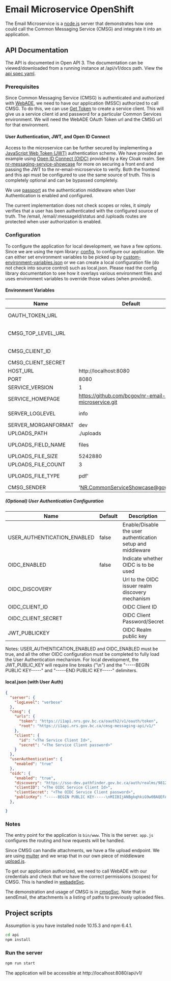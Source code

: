 # Email Microservice OpenShift

The Email Microservice is a [node.js](https://nodejs.org/) server that demonstrates how one could call the Common Messaging Service (CMSG) and integrate it into an application.

## API Documentation
The API is documented in Open API 3.  The documentation can be viewed/downloaded from a running instance at /api/v1/docs path.  View the [api spec yaml](./msgService/v1.api-spec.yaml).

### Prerequisites
Since Common Messaging Service (CMSG) is authenticated and authorized with [WebADE](http://webade.org), we need to have our application (MSSC) authorized to call CMSG.  To do this, we can use [Get Token](https://github.com/bcgov/nr-get-token) to create a service client.  This will give us a service client id and password for a particular Common Services environment.  We will need the WebADE OAuth Token url and the CMSG url for that environment.

#### User Authentication, JWT, and Open ID Connect
Access to the microservice can be further secured by implementing a [JavaScript Web Token (JWT)](https://jwt.io/introduction/) authentication scheme.  We have provided an example using [Open ID Connect (OIDC)](https://en.wikipedia.org/wiki/OpenID_Connect) provided by a Key Cloak realm.  See [nr-messaging-service-showcase](https://github.com/bcgov/nr-messaging-service-showcase) for more on securing a front end and passing the JWT to the nr-email-microservice to verify.  Both the frontend and this api must be configured to use the same source of truth.  This is completely optional and can be bypassed completely.

We use [passport](https://www.npmjs.com/package/passport) as the authentication middleware when User Authentication is enabled and configured.

The current implementation does not check scopes or roles, it simply verifies that a user has been authenticated with the configured source of truth.  The /email, /email/:messageId/status and /uploads routes are protected when user authorization is enabled.

### Configuration
To configure the application for local development, we have a few options.  Since we are using the npm library: [config](https://www.npmjs.com/package/config), to configure our application.  We can either set environment variables to be picked up by [custom-environment-variables.json](/config/custom-environment-variables.json) or we can create a local configuration file (do not check into source control) such as local.json.  Please read the config library documentation to see how it overlays various environment files and uses environment variables to override those values (when provided).

#### Environment Variables

| Name | Default | Description |  
| --- | --- | --- |  
| OAUTH\_TOKEN\_URL | | The WebADE environment OAuth Token url (ex. https://i1api.nrs.gov.bc.ca/oauth2/v1/oauth/token) |  
| CMSG\_TOP\_LEVEL\_URL | | The CMSG url (ex. https://i1api.nrs.gov.bc.ca/cmsg-messaging-api/v1/) |  
| CMSG\_CLIENT\_ID | | This is the service client id for microservice that has been authorized to call CMSG. |  
| CMSG\_CLIENT\_SECRET | | The service client password/secret |  
| HOST\_URL | http://localhost:8080 | The domain/base url where we will expose the api. |  
| PORT | 8080 | port for node to listen on. |  
| SERVICE\_VERSION | 1 | Current default 1 |  
| SERVICE\_HOMEPAGE | https://github.com/bcgov/nr-email-microservice.git | Should point at the repository for the deployed code. |  
| SERVER\_LOGLEVEL | info | set the npm log level (verbose, debug, info, warn, error). |  
| SERVER\_MORGANFORMAT | dev | set the logging format for Morgan. |  
| UPLOADS\_PATH | ./uploads | path to store the uploaded files. |  
| UPLOADS\_FIELD\_NAME | files | upload file configuration, which form/request fields to use for the file uploads. |  
| UPLOADS\_FILE\_SIZE | 5242880 | limit the accepted size of files (in bytes). |  
| UPLOADS\_FILE\_COUNT | 3 | limit the number of files to accept in one upload. |  
| UPLOADS\_FILE\_TYPE | pdf'| limit the accepted file types.  Default of 'pdf' is a current limitation of CMSG. |  
| CMSG\_SENDER | 'NR.CommonServiceShowcase@gov.bc.ca' | default email address to use as the sender/from. |  

##### (Optional) User Authentication Configuration
| Name | Default | Description |  
| --- | --- | --- |  
| USER\_AUTHENTICATION\_ENABLED | false | Enable/Disable the user authentication setup and middleware |  
| OIDC\_ENABLED | false | Indicate whether OIDC is to be used |  
| OIDC\_DISCOVERY | | Url to the OIDC issuer realm discovery mechanism |  
| OIDC\_CLIENT\_ID | | OIDC Client ID |  
| OIDC\_CLIENT\_SECRET | | OIDC Client Password/Secret |  
| JWT\_PUBLICKEY | | OIDC Realm public key |  

Notes: USER\_AUTHENTICATION\_ENABLED and OIDC\_ENABLED must be true, and all the other OIDC configuration must be completed to fully load the User Authentication mechanism.  For local development, the JWT\_PUBLIC\_KEY will require line breaks ("\\n") and the "-----BEGIN PUBLIC KEY-----" and "-----END PUBLIC KEY-----" delimiters.

#### local.json (with User Auth)

```json
{
  "server": {
    "logLevel": "verbose"
  },
  "cmsg": {
    "urls": {
      "token": "https://i1api.nrs.gov.bc.ca/oauth2/v1/oauth/token",
      "root": "https://i1api.nrs.gov.bc.ca/cmsg-messaging-api/v1/"
    },
    "client": {
      "id": "<The Service Client Id>",
      "secret": "<The Service Client password>"
    }
  },
  "userAuthentication": {
    "enabled": "true"
  },
  "oidc": {
    "enabled": "true",
    "discovery": "https://sso-dev.pathfinder.gov.bc.ca/auth/realms/98123d34df/.well-known/openid-configuration",
    "clientID": "<The OIDC Service Client Id>",
    "clientSecret": "<The OIDC Service Client password>",
    "publicKey": "-----BEGIN PUBLIC KEY-----\nMIIBIjANBgkqhkiG9w0BAQEFAAOCAQ8AMIIBCgKCAQEAtWiqVQ/eshPxJEkgJ/VH48ZwP7mAtnDtVnHH\n7WpgduJ9pgf/Yz9ptw0kaAWJG6XHBKe4RPl6JHLOslQqezR22j/nomVCaAPKPRKnu39nt4yoahV0JKFSoV\nOgImG1SGBfTmqnmUEoo281bWO27ollpeH4IfP9kgyk557fuhGI2d2ugqFqtlgBFrchp7uPRv45Ab1g9If\nOe9REX53cvVZNEIfkb5rKVWc6F1DsPI213E5ywsAb6cAmwb6yZgHvu9b03IkDGgUT84HBghrYoyhmaLi\nB7F1Lq4x3HjJ7GtMFB7EiBaNkLW49CMv5NOpUDmYf89XsOUBoVFVXqehxkastTwIDAQAB\n-----END PUBLIC KEY-----\n"
  },

}
```

### Notes

The entry point for the application is `bin/www`. This is the server.  `app.js` configures the routing and how requests will be handled.

Since CMSG can handle attachments, we have a file upload endpoint.  We are using [multer](https://www.npmjs.com/package/multer) and we wrap that in our own piece of middleware [upload.js](middleware/upload.js).

To get our application authorized, we need to call WebADE with our credentials and check that we have the correct permissions (scopes) for CMSG.  This is handled in [webadeSvc](oauthService/webadeSvc.js).

The demonstration and usage of CMSG is in [cmsgSvc](msgService/cmsgSvc.js).  Note that in sendEmail, the attachments is a listing of paths to previously uploaded files.

## Project scripts

Assumption is you have installed node 10.15.3 and npm 6.4.1.

``` sh
cd api
npm install
```

### Run the server

``` sh
npm run start
```

The application will be accessible at http://localhost:8080/api/v1/

